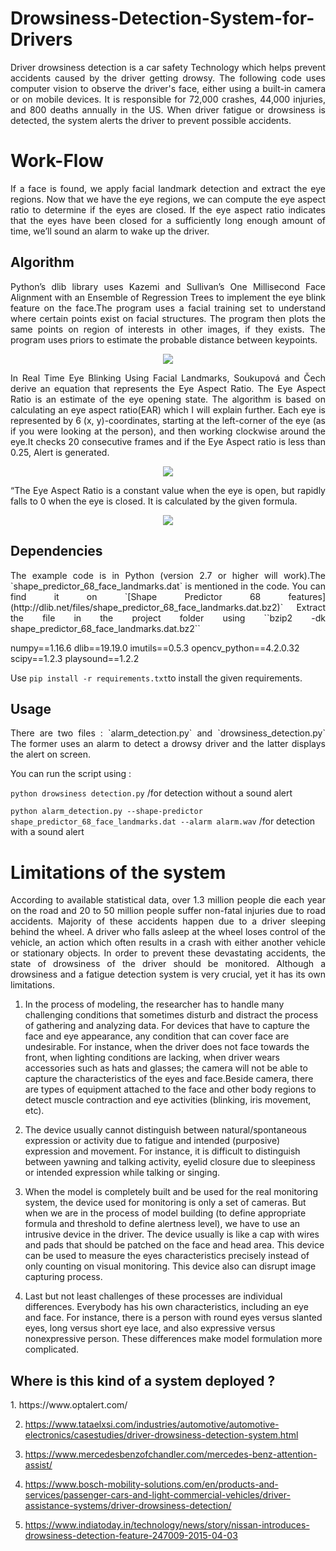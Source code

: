 # Drowsiness-Detection-System-for-Drivers
<p style="text-align:justify">
     Driver drowsiness detection is a car safety Technology which helps prevent accidents caused by the driver getting drowsy. The following code uses computer vision to observe the driver's face, either using a built-in camera or on mobile devices. It is responsible for 72,000 crashes, 44,000 injuries, and 800 deaths annually in the US. When driver fatigue or drowsiness is detected, the system alerts the driver to prevent possible accidents. 
</p>    

# Work-Flow
<p style="text-align:justify">
     If a face is found, we apply facial landmark detection and extract the eye regions. Now that we have the eye regions, we can compute the eye aspect ratio to determine if the eyes are closed. If the eye aspect ratio indicates that the eyes have been closed for a sufficiently long enough amount of time, we’ll sound an alarm to wake up the driver.</p>

## Algorithm
<p style="text-align:justify"> 
     Python’s dlib library uses Kazemi and Sullivan’s One Millisecond Face Alignment with an 
     Ensemble of Regression Trees to implement the eye blink feature on the face.The program uses a facial training set to understand where certain points exist on facial structures. The program then plots the same points on region of interests in other images, if they exists. The program uses priors to estimate the probable distance between keypoints.</p>
     
<p align="center">
     <img src="https://github.com/muskanvk/Drowsiness-Detection-System-for-Drivers/blob/master/Images/Facial_LandmarkPlot.png">
</p>

<p style="text-align:justify"> 
     In Real Time Eye Blinking Using Facial Landmarks, Soukupová and Čech derive an equation that represents the Eye Aspect Ratio. The Eye Aspect Ratio is an estimate of the eye opening state. The algorithm is based on calculating an eye aspect ratio(EAR) which I will explain further. Each eye is represented by 6 (x, y)-coordinates, starting at the left-corner of the eye (as if you were looking at the person), and then working clockwise around the eye.It checks 20 consecutive frames and if the Eye Aspect ratio is less than 0.25, Alert is generated.</p>

<p align="center">
    <img src="https://github.com/muskanvk/Drowsiness-Detection-System-for-Drivers/blob/master/Images/eye1.jpg">
</p>
<p style="text-align:justify">
     “The Eye Aspect Ratio is a constant value when the eye is open, but rapidly falls to 0 when the eye is closed. It is calculated by the given formula.
</p>
<p align="center">
    <img src="https://github.com/muskanvk/Drowsiness-Detection-System-for-Drivers/blob/master/Images/EAR.png">
</p>

## Dependencies
<p style="text-align:justify">
     The example code is in Python (version 2.7 or higher will work).The `shape_predictor_68_face_landmarks.dat` is mentioned in the code. You can find it on `[Shape Predictor 68 features](http://dlib.net/files/shape_predictor_68_face_landmarks.dat.bz2)`
  Extract the file in the project folder using 
  ``bzip2 -dk shape_predictor_68_face_landmarks.dat.bz2``</p>
    numpy==1.16.6
    dlib==19.19.0
    imutils==0.5.3
    opencv_python==4.2.0.32
    scipy==1.2.3
    playsound==1.2.2

Use `pip install -r requirements.txt`to install the given requirements.

## Usage 
<p style="text-align:justify">
     There are two files : `alarm_detection.py` and `drowsiness_detection.py` The former uses an alarm to detect a drowsy driver and the latter displays the alert on screen.

You can run the script using :

`python drowsiness detection.py` /for detection without a sound alert

`python alarm_detection.py --shape-predictor shape_predictor_68_face_landmarks.dat --alarm alarm.wav`  /for detection with a sound alert  </p>

# Limitations of the system
<p style="text-align:justify">
     According to available statistical data, over 1.3 million people die each year on the road and 20 to 50 million people suffer non-fatal injuries due to road accidents. Majority of these accidents happen due to a driver sleeping behind the wheel. A driver who falls asleep at the wheel loses control of the vehicle, an action which often results in a crash with either another vehicle or stationary objects. In order to prevent these devastating accidents, the state of drowsiness of the driver should be monitored. 
Although a drowsiness and a fatigue detection system is very crucial, yet it has its own limitations.

1. In the process of modeling, the researcher has to handle many challenging conditions that sometimes disturb and distract the process of gathering and analyzing data.  For devices that have to capture the face and eye appearance, any condition that can cover face are undesirable. For instance, when the driver does not face towards the front,  when  lighting  conditions  are  lacking,  when  driver  wears  accessories  such  as  hats  and  glasses; the camera will not be able to capture the characteristics of the eyes and face.Beside camera, there are types of equipment attached to the face and other body regions to detect muscle  contraction  and  eye  activities  (blinking,  iris  movement, etc).

2. The  device usually  cannot distinguish between natural/spontaneous expression or activity due to fatigue and intended (purposive) expression  and  movement.    For  instance,  it  is  difficult  to  distinguish  between  yawning  and  talking activity, eyelid closure due to sleepiness or intended expression while talking or singing. 

3. When the model is completely built and be used for the real monitoring system, the device used for monitoring  is  only  a  set  of  cameras.  But  when  we  are  in  the  process  of  model  building  (to  define appropriate formula and threshold to define alertness level), we have to use an intrusive device in the driver.  The  device  usually  is  like  a  cap  with  wires  and  pads  that  should  be  patched  on  the  face  and head  area.  This  device  can  be  used  to  measure  the  eyes  characteristics  precisely  instead  of  only counting on visual monitoring. This device also can disrupt image capturing process.

4. Last but not least challenges of these processes are individual differences. Everybody has his own characteristics,  including  an  eye  and  face.  For  instance,  there  is  a  person  with  round  eyes versus slanted  eyes,  long versus short  eye  lace,  and  also  expressive versus nonexpressive  person. These differences make model formulation more complicated.</p>

## Where is this kind of a system deployed ?
<p style="text-align:justify">
1. https://www.optalert.com/
     
2. https://www.tataelxsi.com/industries/automotive/automotive-electronics/casestudies/driver-drowsiness-detection-system.html

3. https://www.mercedesbenzofchandler.com/mercedes-benz-attention-assist/

4. https://www.bosch-mobility-solutions.com/en/products-and-services/passenger-cars-and-light-commercial-vehicles/driver-assistance-systems/driver-drowsiness-detection/

5. https://www.indiatoday.in/technology/news/story/nissan-introduces-drowsiness-detection-feature-247009-2015-04-03
</p>
